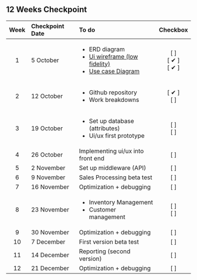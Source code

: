 ## 12 Weeks Checkpoint

| Week | Checkpoint Date | To do | Checkbox |
| :---: | :--- | :--- | :---: |
| 1 | 5 October | <ul><li>ERD diagram</li><li>[Ui wireframe (low fidelity)](https://github.com/BBBIJI/Finals_POS/blob/main/UI_Design/Wireframe(Tablet%2BPhone).png)</li><li>[Use case Diagram](https://github.com/BBBIJI/Finals_POS/blob/main/Diagram/Use%20case%20diagram.pdf)</ul> | [  ]<br/>[ ✔ ]<br/>[ ✔ ] |
| 2 | 12 October | <ul><li>Github repository</li><li>Work breakdowns</li></ul> | [ ✔ ]<br/>[  ] |
| 3 | 19 October | <ul><li>Set up database (attributes)</li><li>Ui/ux first prototype</li></ul> | [  ]<br/>[  ] |
| 4 | 26 October | Implementing ui/ux into front end | [  ] |
| 5 | 2 November | Set up middleware (API) | [  ] |
| 6 | 9 November | Sales Processing beta test | [  ] |
| 7 | 16 November | Optimization + debugging | [  ] |
| 8 | 23 November | <ul><li>Inventory Management</li><li>Customer management</li></ul> | [  ]<br/>[  ] |
| 9 | 30 November | Optimization + debugging | [  ] |
| 10 | 7 December | First version beta test | [  ] |
| 11 | 14 December | Reporting (second version) | [  ] |
| 12 | 21 December | Optimization + debugging | [  ] |
